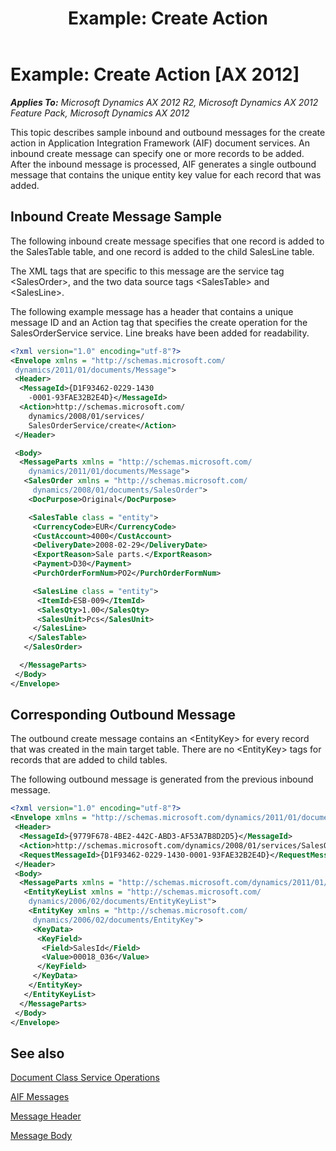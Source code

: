 ﻿---
title: 'Example: Create Action'
TOCTitle: 'Example: Create Action'
ms:assetid: 6233024b-43d3-41f4-81b7-db1f8de45f22
ms:mtpsurl: https://technet.microsoft.com/en-us/library/Aa633136(v=AX.60)
ms:contentKeyID: 35244565
ms.date: 11/07/2012
mtps_version: v=AX.60
dev_langs:
- xml
---

# Example: Create Action [AX 2012]


_**Applies To:** Microsoft Dynamics AX 2012 R2, Microsoft Dynamics AX 2012 Feature Pack, Microsoft Dynamics AX 2012_

This topic describes sample inbound and outbound messages for the create action in Application Integration Framework (AIF) document services. An inbound create message can specify one or more records to be added. After the inbound message is processed, AIF generates a single outbound message that contains the unique entity key value for each record that was added.

## Inbound Create Message Sample

The following inbound create message specifies that one record is added to the SalesTable table, and one record is added to the child SalesLine table.

The XML tags that are specific to this message are the service tag \<SalesOrder\>, and the two data source tags \<SalesTable\> and \<SalesLine\>.

The following example message has a header that contains a unique message ID and an Action tag that specifies the create operation for the SalesOrderService service. Line breaks have been added for readability.

``` xml
<?xml version="1.0" encoding="utf-8"?>
<Envelope xmlns = "http://schemas.microsoft.com/
 dynamics/2011/01/documents/Message">
 <Header>
  <MessageId>{D1F93462-0229-1430
    -0001-93FAE32B2E4D}</MessageId>
  <Action>http://schemas.microsoft.com/
    dynamics/2008/01/services/
    SalesOrderService/create</Action>
 </Header>

 <Body>
  <MessageParts xmlns = "http://schemas.microsoft.com/
    dynamics/2011/01/documents/Message">
   <SalesOrder xmlns = "http://schemas.microsoft.com/
     dynamics/2008/01/documents/SalesOrder">
    <DocPurpose>Original</DocPurpose>

    <SalesTable class = "entity">
     <CurrencyCode>EUR</CurrencyCode>
     <CustAccount>4000</CustAccount>
     <DeliveryDate>2008-02-29</DeliveryDate>
     <ExportReason>Sale parts.</ExportReason>
     <Payment>D30</Payment>
     <PurchOrderFormNum>PO2</PurchOrderFormNum>

     <SalesLine class = "entity">
      <ItemId>ESB-009</ItemId>
      <SalesQty>1.00</SalesQty>
      <SalesUnit>Pcs</SalesUnit>
     </SalesLine>
    </SalesTable>
   </SalesOrder>

  </MessageParts>
 </Body>
</Envelope>
```

## Corresponding Outbound Message

The outbound create message contains an \<EntityKey\> for every record that was created in the main target table. There are no \<EntityKey\> tags for records that are added to child tables.

The following outbound message is generated from the previous inbound message.

``` xml
<?xml version="1.0" encoding="utf-8"?>
<Envelope xmlns = "http://schemas.microsoft.com/dynamics/2011/01/documents/Message">
 <Header>
  <MessageId>{9779F678-4BE2-442C-ABD3-AF53A7B8D2D5}</MessageId>
  <Action>http://schemas.microsoft.com/dynamics/2008/01/services/SalesOrderService/create</Action>
  <RequestMessageId>{D1F93462-0229-1430-0001-93FAE32B2E4D}</RequestMessageId>
 </Header>
 <Body>
  <MessageParts xmlns = "http://schemas.microsoft.com/dynamics/2011/01/documents/Message">
   <EntityKeyList xmlns = "http://schemas.microsoft.com/
    dynamics/2006/02/documents/EntityKeyList">
    <EntityKey xmlns = "http://schemas.microsoft.com/
     dynamics/2006/02/documents/EntityKey">
     <KeyData>
      <KeyField>
       <Field>SalesId</Field>
       <Value>00018_036</Value>
      </KeyField>
     </KeyData>
    </EntityKey>
   </EntityKeyList>
  </MessageParts>
 </Body>
</Envelope>
```

## See also

[Document Class Service Operations](document-class-service-operations.md)

[AIF Messages](aif-messages.md)

[Message Header](message-header.md)

[Message Body](message-body.md)

